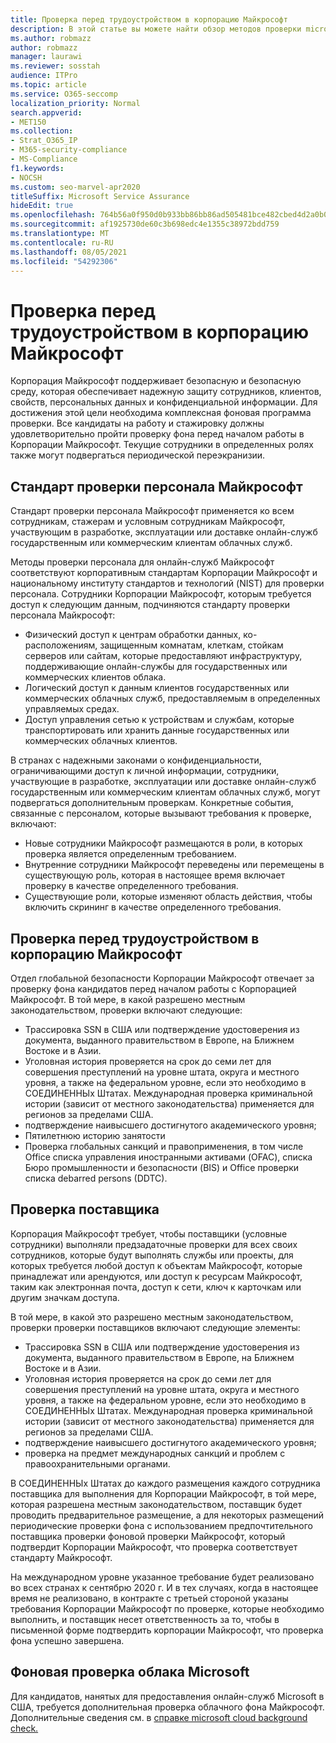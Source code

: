 ```yaml
---
title: Проверка перед трудоустройством в корпорацию Майкрософт
description: В этой статье вы можете найти обзор методов проверки microsoft для предварительного трудоустройства для Microsoft 365.
ms.author: robmazz
author: robmazz
manager: laurawi
ms.reviewer: sosstah
audience: ITPro
ms.topic: article
ms.service: O365-seccomp
localization_priority: Normal
search.appverid:
- MET150
ms.collection:
- Strat_O365_IP
- M365-security-compliance
- MS-Compliance
f1.keywords:
- NOCSH
ms.custom: seo-marvel-apr2020
titleSuffix: Microsoft Service Assurance
hideEdit: true
ms.openlocfilehash: 764b56a0f950d0b933bb86bb86ad505481bce482cbed4d2a0b06a4969b1c6661
ms.sourcegitcommit: af1925730de60c3b698edc4e1355c38972bdd759
ms.translationtype: MT
ms.contentlocale: ru-RU
ms.lasthandoff: 08/05/2021
ms.locfileid: "54292306"
---
```

# <a name="microsoft-pre-employment-screening"></a>Проверка перед трудоустройством в корпорацию Майкрософт

Корпорация Майкрософт поддерживает безопасную и безопасную среду, которая обеспечивает надежную защиту сотрудников, клиентов, свойств, персональных данных и конфиденциальной информации. Для достижения этой цели необходима комплексная фоновая программа проверки. Все кандидаты на работу и стажировку должны удовлетворительно пройти проверку фона перед началом работы в Корпорации Майкрософт. Текущие сотрудники в определенных ролях также могут подвергаться периодической переэкранизии.

## <a name="the-microsoft-personnel-screening-standard"></a>Стандарт проверки персонала Майкрософт

Стандарт проверки персонала Майкрософт применяется ко всем сотрудникам, стажерам и условным сотрудникам Майкрософт, участвующим в разработке, эксплуатации или доставке онлайн-служб государственным или коммерческим клиентам облачных служб.

Методы проверки персонала для онлайн-служб Майкрософт соответствуют корпоративным стандартам Корпорации Майкрософт и национальному институту стандартов и технологий (NIST) для проверки персонала. Сотрудники Корпорации Майкрософт, которым требуется доступ к следующим данным, подчиняются стандарту проверки персонала Майкрософт:

- Физический доступ к центрам обработки данных, ко-расположениям, защищенным комнатам, клеткам, стойкам серверов или сайтам, которые предоставляют инфраструктуру, поддерживающие онлайн-службы для государственных или коммерческих клиентов облака.
- Логический доступ к данным клиентов государственных или коммерческих облачных служб, предоставляемым в определенных управляемых средах.
- Доступ управления сетью к устройствам и службам, которые транспортировать или хранить данные государственных или коммерческих облачных клиентов.

В странах с надежными законами о конфиденциальности, ограничивающими доступ к личной информации, сотрудники, участвующие в разработке, эксплуатации или доставке онлайн-служб государственным или коммерческим клиентам облачных служб, могут подвергаться дополнительным проверкам. Конкретные события, связанные с персоналом, которые вызывают требования к проверке, включают:

- Новые сотрудники Майкрософт размещаются в роли, в которых проверка является определенным требованием.
- Внутренние сотрудники Майкрософт переведены или перемещены в существующую роль, которая в настоящее время включает проверку в качестве определенного требования.
- Существующие роли, которые изменяют область действия, чтобы включить скрининг в качестве определенного требования.

## <a name="microsoft-pre-employment-screening"></a>Проверка перед трудоустройством в корпорацию Майкрософт

Отдел глобальной безопасности Корпорации Майкрософт отвечает за проверку фона кандидатов перед началом работы с Корпорацией Майкрософт.
В той мере, в какой разрешено местным законодательством, проверки включают следующие:

- Трассировка SSN в США или подтверждение удостоверения из документа, выданного правительством в Европе, на Ближнем Востоке и в Азии.
- Уголовная история проверяется на срок до семи лет для совершения преступлений на уровне штата, округа и местного уровня, а также на федеральном уровне, если это необходимо в СОЕДИНЕННЫх Штатах. Международная проверка криминальной истории (зависит от местного законодательства) применяется для регионов за пределами США.
- подтверждение наивысшего достигнутого академического уровня;
- Пятилетнюю историю занятости
- Проверка глобальных санкций и правоприменения, в том числе Office списка управления иностранными активами (OFAC), списка Бюро промышленности и безопасности (BIS) и Office проверки списка debarred persons (DDTC).

## <a name="supplier-screening"></a>Проверка поставщика

Корпорация Майкрософт требует, чтобы поставщики (условные сотрудники) выполняли предзадаточные проверки для всех своих сотрудников, которые будут выполнять службы или проекты, для которых требуется любой доступ к объектам Майкрософт, которые принадлежат или арендуются, или доступ к ресурсам Майкрософт, таким как электронная почта, доступ к сети, ключ к карточкам или другим значкам доступа.

В той мере, в какой это разрешено местным законодательством, проверки проверки поставщиков включают следующие элементы:

- Трассировка SSN в США или подтверждение удостоверения из документа, выданного правительством в Европе, на Ближнем Востоке и в Азии.
- Уголовная история проверяется на срок до семи лет для совершения преступлений на уровне штата, округа и местного уровня, а также на федеральном уровне, если это необходимо в СОЕДИНЕННЫх Штатах. Международная проверка криминальной истории (зависит от местного законодательства) применяется для регионов за пределами США.
- подтверждение наивысшего достигнутого академического уровня;
- проверка на предмет международных санкций и проблем с правоохранительными органами.

В СОЕДИНЕННЫх Штатах до каждого размещения каждого сотрудника поставщика для выполнения для Корпорации Майкрософт, в той мере, которая разрешена местным законодательством, поставщик будет проводить предварительное размещение, а для некоторых размещений периодические проверки фона с использованием предпочтительного поставщика проверки фоновой проверки Майкрософт, который подтвердит Корпорации Майкрософт, что проверка соответствует стандарту Майкрософт. 

На международном уровне указанное требование будет реализовано во всех странах к сентябрю 2020 г. И в тех случаях, когда в настоящее время не реализовано, в контракте с третьей стороной указаны требования Корпорации Майкрософт по проверке, которые необходимо выполнить, и поставщик несет ответственность за то, чтобы в письменной форме подтвердить корпорации Майкрософт, что проверка фона успешно завершена.

## <a name="microsoft-cloud-background-check"></a>Фоновая проверка облака Microsoft

Для кандидатов, нанятых для предоставления онлайн-служб Microsoft в США, требуется дополнительная проверка облачного фона Майкрософт. Дополнительные сведения см. в [справке microsoft cloud background check.](assurance-cloud-background-check.md)